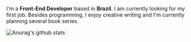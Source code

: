 
I'm a **Front-End Developer** based in **Brazil**. I am currently looking for my first job. Besides programming, I enjoy creative writing and I'm currently planning several book series.

![Anurag's github stats](https://github-readme-stats.vercel.app/api?username=Adriano-js)
